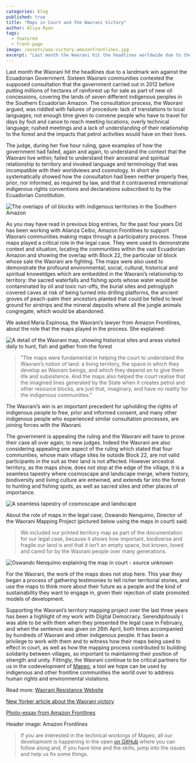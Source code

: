 ```yaml
---
categories: blog
published: true
title: "Maps in Court and the Waorani Victory"
author: Aliya Ryan
tags:
  - featured
  - front-page
image: /assets/wao-victory-amazonfrontlines.jpg
excerpt: "Last month the Waorani hit the headlines worldwide due to their landmark win against the Ecuadorian Government, contesting a new oil block created without adequate consultation. The territory maps the Waorani have been making with us played an important role in the legal case."
---
```


Last month the Waorani hit the headlines due to a landmark win against the Ecuadorian Government. Sixteen Waorani communities contested the supposed consultation that the government carried out in 2012 before putting millions of hectares of rainforest up for sale as part of new oil concessions, covering the lands of seven different indigenous peoples in the Southern Ecuadorian Amazon. The consultation process, the Waorani argued, was riddled with failures of procedure: lack of translations to local languages; not enough time given to convene people who have to travel for days by foot and canoe to reach meeting locations; overly technical language; rushed meetings and a lack of understanding of their relationship to the forest and the impacts that petrol activities would have on their lives.

The judge, during her five hour ruling, gave examples of how the government had failed, again and again, to understand the context that the Waorani live within; failed to understand their ancestral and spiritual relationship to territory and invoked language and terminology that was incompatible with their worldviews and cosmology. In short she systematically showed how the consultation had been neither properly free, prior, nor informed, as required by law, and that it contravened international indigenous rights conventions and declarations subscribed to by the Ecuadorian Constitution.

<div class="full-width">
<img alt="The overlaps of oil blocks with indigenous territories in the Southern Amazon" src="/assets/wao-block-map.jpg">
</div>

As you may have read in previous blog entries, for the past four years Dd has been working with Alianza Ceibo, Amazon Frontlines to support Waorani communities making maps through a participatory process. These maps played a critical role in the legal case. They were used to demonstrate context and situation, locating the communities within the vast Ecuadorian Amazon and showing the overlap with Block 22, the particular oil block whose sale the Waorani are fighting. The maps were also used to demonstrate the profound environmental, social, cultural, historical and spiritual knoweldges which are embedded in the Waorani’s relationship to territory: the sacred waterfalls and fishing spots whose water would be contaminated by oil and toxic run-offs, the burial sites and petroglyph covered caves at risk of being turned into drilling platforms, the ancient groves of peach-palm their ancestors planted that could be felled to level ground for airstrips and the mineral deposits where all the jungle animals congregate, which would be abandoned.

We asked María Espinosa, the Waorani’s lawyer from Amazon Frontlines, about the role that the maps played in the process. She explained:

![A detail of the Waorani map, showing historical sites and areas visited daily to hunt, fish and gather from the forest](/assets/wao-detail-nemonpare.jpg)

>“The maps were fundamental in helping the court to understand the Waorani’s notion of land: a living territory, the space in which they develop as Waorani beings, and which they depend on to give them life and subsistence. And the maps also helped the court realise that the imagined lines generated by the State when it creates petrol and other resource blocks, are just that, imaginary, and have no reality for the indigenous communities.”

The Waorani’s win is an important precedent for upholding the rights of indigenous people to free, prior and informed consent, and many other indigenous people who experienced similar consultation processes, are joining forces with the Waorani.

The government is appealing the ruling and the Waorani will have to prove their case all over again, to new judges. Indeed the Waorani are also considering appealing one aspect of the ruling which stated that four communities, whose main village sites lie outside Block 22, are not valid participants in the suit as their land is not affected. However ancestral territory, as the maps show, does not stop at the edge of the village, it is a seamless tapestry where cosmoscape and landscape merge, where history, biodiversity and living culture are entwined, and extends far into the forest to hunting and fishing spots, as well as sacred sites and other places of importance.  

<div class="full-width">
<img alt="A seamless tapestry of cosmoscape and landscape" src="/assets/wao-community-overlap.jpg">
</div>

About the role of maps in the legal case, Oswando Nenquimo, Director of the Waorani Mapping Project (pictured below using the maps in court) said:

>We included our printed territory map as part of the documentation for our legal case, because it shows how important, biodiverse and fragile our land is and that it isn’t an empty space, but known, loved and cared for by the Waorani people over many generations.

![Oswando Nenquimo explaining the map in court - source unknown](/assets/Waorani-maps-court.jpg)

For the Waorani, the work of the maps does not stop here. This year they began a process of gathering testimonies to tell richer territorial stories, and use the maps to think more about their future as a people and the kind of sustainability they want to engage in, given their rejection of state promoted models of development.

Supporting the Waorani’s territory mapping project over the last three years has been a highlight of my work with Digital Democracy. Serendipitously I was able to be with them when they presented the legal case in February, and when the sentence was given on 26th April, both times accompanied by hundreds of Waorani and other indigenous people. It has been a privilege to work with them and to witness how their maps being used to effect in court, as well as how the mapping process contributed to building solidarity between villages, so important to maintaining their position of strength and unity. Fittingly, the Waorani continue to be critical partners for us in the codevelopment of [Mapeo](https://www.tieppu.com/ga/), a tool we hope can be used by indigenous and other frontline communities the world over to address human rights and environmental violations.

Read more:
[Waorani Resistance Website](https://waoresist.amazonfrontlines.org/)

[New Yorker article about the Waorani victory](https://www.newyorker.com/news/news-desk/an-uncommon-victory-for-an-indigenous-tribe-in-the-amazon)

[Photo-essay from Amazon Frontlines](https://www.amazonfrontlines.org/chronicles/waoresist-photo-essay/)

Header image: Amazon Frontlines

> If you are interested in the technical workings of Mapeo, all our development is happening in the open [on GitHub](https://github.com/digidem/) where you can follow along and, if you have time and the skills, jump into the issues and help us fix some things.
